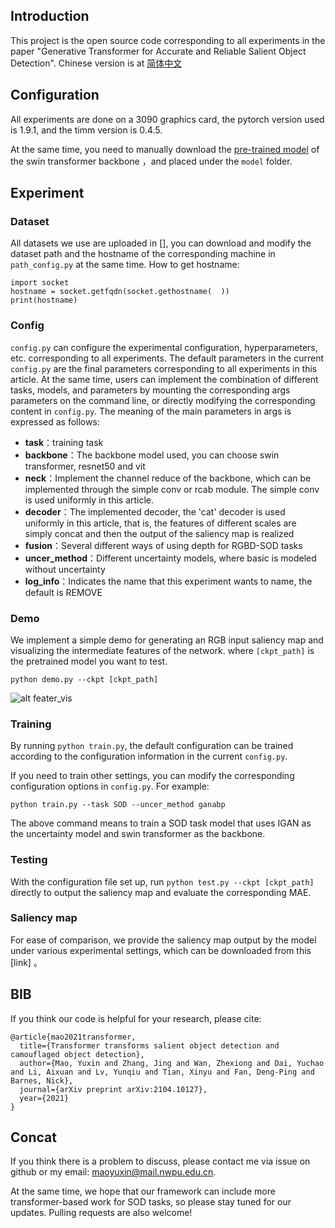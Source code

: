 ## Introduction
This project is the open source code corresponding to all experiments in the paper "Generative Transformer for Accurate and Reliable Salient Object Detection". Chinese version is at [简体中文](README_CN.md)

##  Configuration
All experiments are done on a 3090 graphics card, the pytorch version used is 1.9.1, and the timm version is 0.4.5. 

At the same time, you need to manually download the [pre-trained model](https://github.com/SwinTransformer/storage/releases/download/v1.0.0/swin_base_patch4_window12_384.pth) of the swin transformer backbone ，and placed under the ````model```` folder.
## Experiment 
### Dataset
All datasets we use are uploaded in [], you can download and modify the dataset path and the hostname of the corresponding machine in ```path_config.py``` at the same time. How to get hostname: 
```
import socket
hostname = socket.getfqdn(socket.gethostname(  ))
print(hostname)
```
### Config
```config.py``` can configure the experimental configuration, hyperparameters, etc. corresponding to all experiments. The default parameters in the current ``config.py`` are the final parameters corresponding to all experiments in this article. At the same time, users can implement the combination of different tasks, models, and parameters by mounting the corresponding args parameters on the command line, or directly modifying the corresponding content in ```config.py```. The meaning of the main parameters in args is expressed as follows: 
* **task**：training task
* **backbone**：The backbone model used, you can choose swin transformer, resnet50 and vit
* **neck**：Implement the channel reduce of the backbone, which can be implemented through the simple conv or rcab module. The simple conv is used uniformly in this article. 
* **decoder**：The implemented decoder, the 'cat' decoder is used uniformly in this article, that is, the features of different scales are simply concat and then the output of the saliency map is realized 
* **fusion**：Several different ways of using depth for RGBD-SOD tasks 
* **uncer_method**：Different uncertainty models, where basic is modeled without uncertainty 
* **log_info**：Indicates the name that this experiment wants to name, the default is REMOVE 

### Demo
We implement a simple demo for generating an RGB input saliency map and visualizing the intermediate features of the network. where ```[ckpt_path]``` is the pretrained model you want to test. 
```
python demo.py --ckpt [ckpt_path]
```
![alt feater_vis](assert/assert.png)
### Training
By running ```python train.py```, the default configuration can be trained according to the configuration information in the current ```config.py```.

If you need to train other settings, you can modify the corresponding configuration options in ``config.py``. For example:

```python train.py --task SOD --uncer_method ganabp```

The above command means to train a SOD task model that uses IGAN as the uncertainty model and swin transformer as the backbone.

### Testing
With the configuration file set up, run ```python test.py --ckpt [ckpt_path]``` directly to output the saliency map and evaluate the corresponding MAE.
### Saliency map
For ease of comparison, we provide the saliency map output by the model under various experimental settings, which can be downloaded from this [link] 。
## BIB
If you think our code is helpful for your research, please cite:
```
@article{mao2021transformer,
  title={Transformer transforms salient object detection and camouflaged object detection},
  author={Mao, Yuxin and Zhang, Jing and Wan, Zhexiong and Dai, Yuchao and Li, Aixuan and Lv, Yunqiu and Tian, Xinyu and Fan, Deng-Ping and Barnes, Nick},
  journal={arXiv preprint arXiv:2104.10127},
  year={2021}
}
```
## Concat
If you think there is a problem to discuss, please contact me via issue on github or my email: maoyuxin@mail.nwpu.edu.cn.

At the same time, we hope that our framework can include more transformer-based work for SOD tasks, so please stay tuned for our updates. Pulling requests are also welcome!



